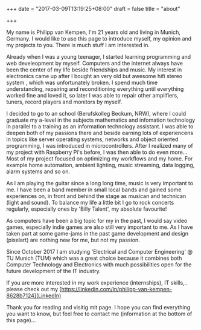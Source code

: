 +++
date = "2017-03-09T13:19:25+08:00"
draft = false
title = "about"

+++

My name is Philipp van Kempen, I'm 21 years old and living in Munich, Germany. I would like to use this page to introduce myself, my opinion and my projects to you. There is much stuff I am interested in.

Already when I was a young teenager, I started learning programming and web develeopment by myself. Computers and the internet always have been the center of my life beside friendships and music.
My interest in electronics came up after I bought an very old but awesome hifi stereo system , which was unfortunately broken. I spend much time understanding, repairing and reconditioning everything until everything worked fine and loved it, so later I was able to repair other amplifiers, tuners, record players and monitors by myself.

I decided to go to an school (Berufskolleg Beckum, NRW), where I could graduate my a-level in the subjects mathematics and infomation technology in parallel to a training as an information technology assistant. I was able to deepen both of my passions there and beside earning lots of experiencens in topics like server operating systems, networks and object oriented programming, I was introduced in microcontrollers. After I realized many of my project with Raspberry Pi's before, I was then able to do even more... Most of my project focused on optimizing my workflows and my home. For example home automation, ambient lighting, music streaming, data logging, alarm systems and so on.

As I am playing the guitar since a long long time, music is very important to me. I have been a band member in small local bands and gained some experiences on, in front and behind the stage as musican and technican (light and sound). To balance my life a little bit I go to rock concerts regularly, especially ones by 'Billy Talent', my absolute favourite!

As computers have been a big topic for my in the past, I would say video games, especially indie games are also still very important to me. As I have taken part at some game-jams in the past game development and design (pixelart) are nothing new for me, but not my passion.

Since October 2017 I am studying 'Electrical and Computer Engineering' @ TU Munich (TUM) which was a great choice because it combines both Computer Technology and Electronics with much possibilities open for the future development of the IT industry.  

If you are more interested in my work experience (internships), IT skills,.. please check out my [https://linkedin.com/in/philipp-van-kempen-8628b7124](LinkedIn)

Thank you for reading and visitig mit page. I hope you can find everything you want to know, but feel free to contact me (information at the bottom of this page)...


